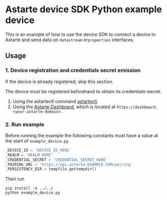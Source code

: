 <!--
Copyright 2023 SECO Mind Srl

SPDX-License-Identifier: Apache-2.0
-->

# Astarte device SDK Python example device
This is an example of how to use the device SDK to connect a device to Astarte and send
data on `datastream` or`properties` interfaces.

## Usage
### 1. Device registration and credentials secret emission
If the device is already registered, skip this section.

The device must be registered beforehand to obtain its credentials-secret.

1. Using the astartectl command [astartectl](https://github.com/astarte-platform/astartectl).
2. Using the [Astarte Dashboard](https://docs.astarte-platform.org/snapshot/015-astarte_dashboard.html),
which is located at `https://dashboard.<your-astarte-domain>.`

### 2. Run example
Before running the example the following constants must have a value at
the start of `example_device.py`

```python
_DEVICE_ID = 'DEVICE_ID_HERE'
_REALM = 'REALM_HERE'
_CREDENTIAL_SECRET = 'CREDENTIAL_SECRET_HERE'
_PAIRING_URL = 'https://api.astarte.EXAMPLE.COM/pairing'
_PERSISTENCY_DIR = tempfile.gettempdir()
```

Then run
```shell
pip install -e ../../
python example_device.py
```
